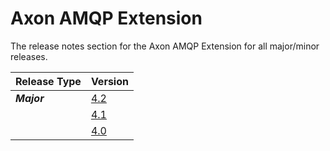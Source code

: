# Axon AMQP Extension

The release notes section for the Axon AMQP Extension for all major/minor releases.

| Release Type | Version |
| :--- | :--- |
| _**Major**_ | [4.2](rn-amqp-major-releases.md#release-4-2) |
|  | [4.1](rn-amqp-major-releases.md#release-4-1) |
|  | [4.0](rn-amqp-major-releases.md#release-4-0) |
